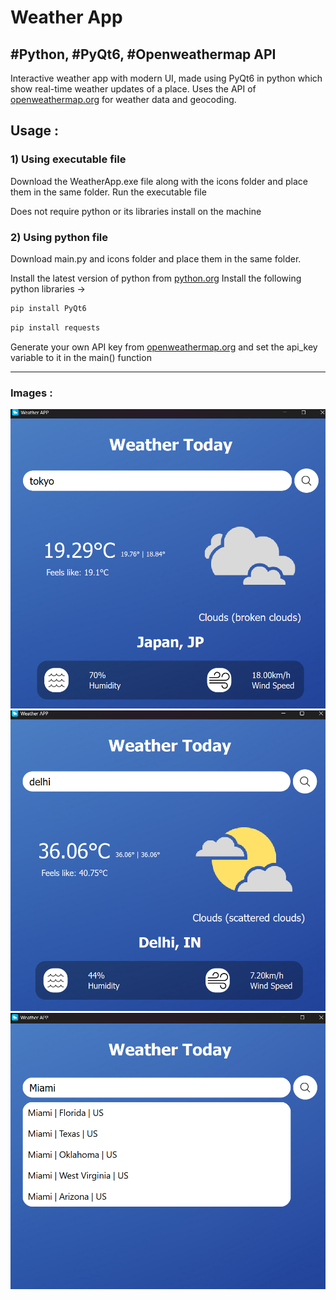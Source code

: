 # Weather App
## #Python, #PyQt6, #Openweathermap API
Interactive weather app with modern UI, made using PyQt6 in python which show real-time weather updates of a place. Uses the API of [openweathermap.org](https://openweathermap.org/) for weather data and geocoding.

## Usage :
### 1) Using executable file
Download the WeatherApp.exe file along with the icons folder and place them in the same folder.
Run the executable file

Does not require python or its libraries install on the machine

### 2) Using python file
Download main.py and icons folder and place them in the same folder.

Install the latest version of python from [python.org](https://www.python.org/)
Install the following python libraries ->

```bash
pip install PyQt6
```
```bash
pip install requests
```
Generate your own API key from [openweathermap.org](https://openweathermap.org/api) and set the api_key variable to it in the main() function
___
### Images :
![screenshot](screenshots/Screenshot-1.png)
![screenshot](screenshots/Screenshot-2.png)
![screenshot](screenshots/Screenshot-3.png)